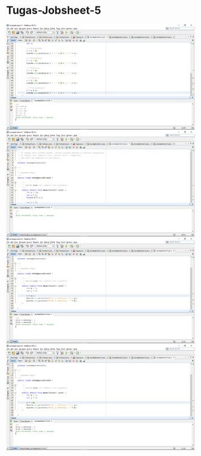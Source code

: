 # Tugas-Jobsheet-5
![Alt Text](https://github.com/damarwdsyh003/Tugas-Jobsheet-5/blob/master/Latihan%20Soal%202.png)
![Alt Text](https://github.com/damarwdsyh003/Tugas-Jobsheet-5/blob/master/Latihan%20Soal%203.png)
![Alt Text](https://github.com/damarwdsyh003/Tugas-Jobsheet-5/blob/master/Latihan%20Soal%208%20Postfix.png)
![Alt Text](https://github.com/damarwdsyh003/Tugas-Jobsheet-5/blob/master/Latihan%20Soal%208%20Prefix.png)
